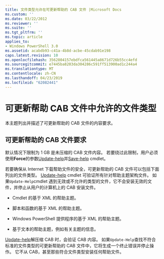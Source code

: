 ```yaml
---
title: 文件类型允许在可更新帮助的 CAB 文件 |Microsoft Docs
ms.custom: ''
ms.date: 03/22/2012
ms.reviewer: ''
ms.suite: ''
ms.tgt_pltfrm: ''
ms.topic: article
applies_to:
- Windows PowerShell 3.0
ms.assetid: acabdb93-c41a-4b8d-acbe-45cdab91e198
caps.latest.revision: 10
ms.openlocfilehash: 3562804157ebdfca561445a8671d726b55cc4efd
ms.sourcegitcommit: e7445ba8203da304286c591ff513900ad1c244a4
ms.translationtype: MT
ms.contentlocale: zh-CN
ms.lasthandoff: 04/23/2019
ms.locfileid: "62082441"
---
```

# <a name="file-types-permitted-in-an-updatable-help-cab-file"></a>可更新帮助 CAB 文件中允许的文件类型

本主题列出并描述了可更新帮助的 CAB 文件的内容要求。

## <a name="updatable-help-cab-file-requirements"></a>可更新帮助的 CAB 文件要求

默认情况下限制为 1 GB 是未压缩的 CAB 文件内容。 若要绕过此限制，用户必须使用**Force**的参数[Update-help](/powershell/module/Microsoft.PowerShell.Core/Update-Help)并[Save-help](/powershell/module/Microsoft.PowerShell.Core/Save-Help) cmdlet。

若要确保从 Internet 下载帮助文件的安全，可更新帮助的 CAB 文件可以包括下面列出的文件类型。 [Update-help](/powershell/module/Microsoft.PowerShell.Core/Update-Help) cmdlet 可验证所有针对帮助主题架构文件。 如果`Update-Help`cmdlet 遇到无效或不允许的类型的文件，它不会安装无效的文件，并停止从用户的计算机上的 CAB 安装文件。

- Cmdlet 的基于 XML 的帮助主题。

- 脚本和函数的基于 XML 的帮助主题。

- Windows PowerShell 提供程序的基于 XML 的帮助主题。

- 基于文本的帮助主题，例如有关主题的信息。

[Update-help](/powershell/module/Microsoft.PowerShell.Core/Update-Help)解压缩 CAB 时，会验证 CAB 内容。 如果`Update-Help`查找不符合标准的文件类型的可更新帮助的 CAB 文件中，它将生成一个终止错误并停止操作。 它不从 CAB，甚至那些符合文件类型安装任何帮助文件。